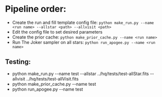 # Pipeline order:

* Create the run and fill template config file: `python make_run.py --name
  <run name> --allstar <path> --allvisit <path>`
* Edit the config file to set desired parameters
* Create the prior cache: `python make_prior_cache.py --name <run name>`
* Run The Joker sampler on all stars: `python run_apogee.py --name <run name>`


## Testing:

* python make_run.py --name test --allstar ../hq/tests/test-allStar.fits --allvisit ../hq/tests/test-allVisit.fits
* python make_prior_cache.py --name test
* python run_apogee.py --name test
